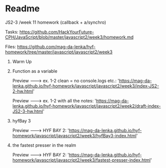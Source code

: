 # Readme

JS2-3 /week 11 homework (callback + a/synchro) 


Tasks: https://github.com/HackYourFuture-CPH/JavaScript/blob/master/javascript2/week3/homework.md 

Files: https://github.com/mag-da-lenka/hyf-homework/tree/master/javascript/javascript2/week3


1. Warm Up 

2. Function as a variable 

   Preview ---> ex. 1-2 clean = no console.logs etc.: 'https://mag-da-lenka.github.io/hyf-homework/javascript/javascript2/week3/index-JS2-2-hw.html'

   Preview ---> ex. 1-2 with all the notes: 'https://mag-da-lenka.github.io/hyf-homework/javascript/javascript2/week2/draft-index-JS2-3-hw.html'


3. hyfBay 3

   Preview ---> HYF BAY 2: 'https://mag-da-lenka.github.io/hyf-homework/javascript/javascript2/week3/hyfBay3-index.html'




4. the fastest presser in the realm 

   Preview ---> HYF BAY 2: 'https://mag-da-lenka.github.io/hyf-homework/javascript/javascript2/week3/fastest-presser-index.html'